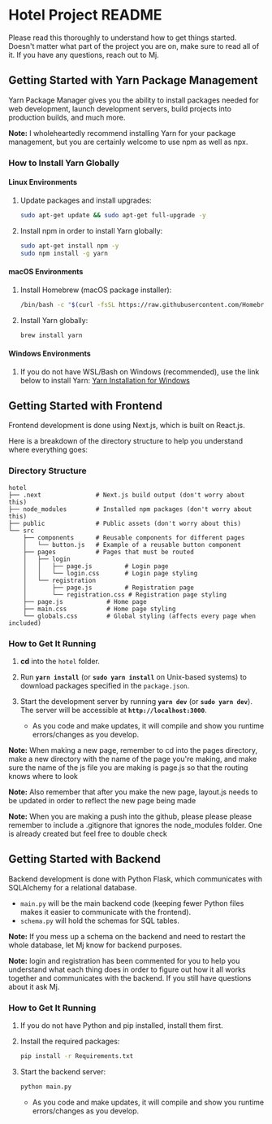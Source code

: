 # Hotel Project README

Please read this thoroughly to understand how to get things started. Doesn't matter what part of the project you are on, make sure to read all of it.
If you have any questions, reach out to Mj.

## Getting Started with Yarn Package Management

Yarn Package Manager gives you the ability to install packages needed for web development, launch development servers, build projects into production builds, and much more.

**Note:** I wholeheartedly recommend installing Yarn for your package management, but you are certainly welcome to use npm as well as npx.

### How to Install Yarn Globally

#### Linux Environments

1. Update packages and install upgrades:
    ```bash
    sudo apt-get update && sudo apt-get full-upgrade -y
    ```

2. Install npm in order to install Yarn globally:
    ```bash
    sudo apt-get install npm -y
    sudo npm install -g yarn
    ```

#### macOS Environments

1. Install Homebrew (macOS package installer):
    ```bash
    /bin/bash -c "$(curl -fsSL https://raw.githubusercontent.com/Homebrew/install/HEAD/install.sh)"
    ```

2. Install Yarn globally:
    ```bash
    brew install yarn
    ```

#### Windows Environments

1. If you do not have WSL/Bash on Windows (recommended), use the link below to install Yarn:
    [Yarn Installation for Windows](https://classic.yarnpkg.com/lang/en/docs/install/#windows-stable)

## Getting Started with Frontend

Frontend development is done using Next.js, which is built on React.js.

Here is a breakdown of the directory structure to help you understand where everything goes:

### Directory Structure
```
hotel
├── .next               # Next.js build output (don't worry about this)
├── node_modules        # Installed npm packages (don't worry about this)
├── public              # Public assets (don't worry about this)
└── src
    ├── components      # Reusable components for different pages
    │   └── button.js   # Example of a reusable button component
    ├── pages           # Pages that must be routed
    │   ├── login
    │   │   ├── page.js         # Login page
    │   │   └── login.css       # Login page styling
    │   └── registration
    │       ├── page.js         # Registration page
    │       └── registration.css # Registration page styling
    ├── page.js            # Home page
    ├── main.css           # Home page styling
    └── globals.css        # Global styling (affects every page when included)
```

### How to Get It Running

1. **cd** into the `hotel` folder.

2. Run **`yarn install`** (or **`sudo yarn install`** on Unix-based systems) to download packages specified in the `package.json`.

3. Start the development server by running **`yarn dev`** (or **`sudo yarn dev`**). The server will be accessible at **`http://localhost:3000`**.

   - As you code and make updates, it will compile and show you runtime errors/changes as you develop.

**Note:** When making a new page, remember to cd into the pages directory, make a new directory with the name of the page you're making, and make sure the name of the js file you are making is page.js so that the routing knows where to look

**Note:** Also remember that after you make the new page, layout.js needs to be updated in order to reflect the new page being made

**Note:** When you are making a push into the github, please please please remember to include a .gitignore that ignores the node_modules folder. One is already created but feel free to double check

## Getting Started with Backend

Backend development is done with Python Flask, which communicates with SQLAlchemy for a relational database.

- `main.py` will be the main backend code (keeping fewer Python files makes it easier to communicate with the frontend).
- `schema.py` will hold the schemas for SQL tables.

**Note:** If you mess up a schema on the backend and need to restart the whole database, let Mj know for backend purposes.

**Note:** login and registration has been commented for you to help you understand what each thing does in order to figure out how it all works together and communicates with the backend. If you still have questions about it ask Mj.

### How to Get It Running

1. If you do not have Python and pip installed, install them first.

2. Install the required packages:
    ```bash
    pip install -r Requirements.txt
    ```

3. Start the backend server:
    ```bash
    python main.py
    ```

   - As you code and make updates, it will compile and show you runtime errors/changes as you develop.
